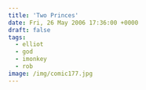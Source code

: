 ```yaml
---
title: 'Two Princes'
date: Fri, 26 May 2006 17:36:00 +0000
draft: false
tags:
  - elliot
  - god
  - imonkey
  - rob
image: /img/comic177.jpg
---
```


